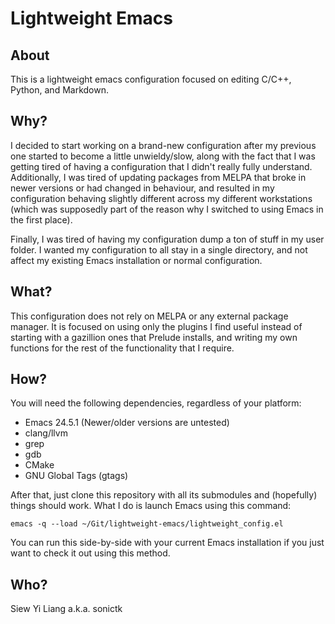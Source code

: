 # Lightweight Emacs

## About

This is a lightweight emacs configuration focused on editing C/C++,
Python, and Markdown. 

## Why?

I decided to start working on a brand-new configuration after my
previous one started to become a little unwieldy/slow, along with the
fact that I was getting tired of having a configuration that I didn't
really fully understand. Additionally, I was tired of updating
packages from MELPA that broke in newer versions or had changed in
behaviour, and resulted in my configuration behaving slightly
different across my different workstations (which was supposedly part
of the reason why I switched to using Emacs in the first place).

Finally, I was tired of having my configuration dump a ton of stuff in
my user folder. I wanted my configuration to all stay in a single
directory, and not affect my existing Emacs installation or normal configuration.

## What?

This configuration does not rely on MELPA or any external package
manager. It is focused on using only the plugins I find useful
instead of starting with a gazillion ones that Prelude installs, and
writing my own functions for the rest of the functionality that I require.

## How?

You will need the following dependencies, regardless of your platform:

* Emacs 24.5.1 (Newer/older versions are untested)
* clang/llvm
* grep
* gdb
* CMake
* GNU Global Tags (gtags)

After that, just clone this repository with all its submodules and (hopefully)
things should work. What I do is launch Emacs using this command:

``emacs -q --load ~/Git/lightweight-emacs/lightweight_config.el``

You can run this side-by-side with your current Emacs installation if
you just want to check it out using this method.

## Who?

Siew Yi Liang a.k.a. sonictk
